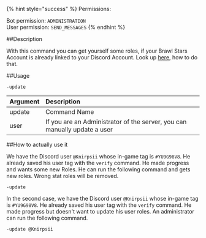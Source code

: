 {% hint style="success" %}
Permissions:

Bot permission: `ADMINISTRATION`<br>User permission: `SEND_MESSAGES`
{% endhint %}

##Description

With this command you can get yourself some roles, if your Brawl Stars Account is already linked to your Discord Account. Look up [here](verify.md), how to do that.

##Usage

`-update`

| Argument | Description |
| :--- | :--- |
| update | Command Name |
| user | If you are an Administrator of the server, you can manually update a user |


##How to actually use it


We have the Discord user `@Knirpsii` whose in-game tag is `#YU9G98V8`. He already saved his user tag with the `verify` command. He made progress and wants some new Roles. He can run the following command and gets new roles. Wrong stat roles will be removed.
```
-update
```

In the second case, we have the Discord user `@Knirpsii` whose in-game tag is `#YU9G98V8`. He already saved his user tag with the `verify` command. He made progress but doesn't want to update his user roles. An administrator can run the following command.
```
-update @Knirpsii
```

